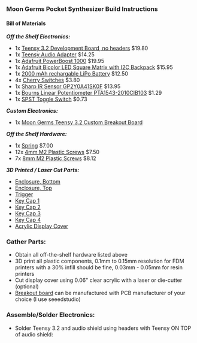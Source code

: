 ### Moon Germs Pocket Synthesizer Build Instructions

#### Bill of Materials

***Off the Shelf Electronics:***
- 1x [Teensy 3.2 Development Board, no headers](https://www.pjrc.com/store/teensy32.html) $19.80
- 1x [Teensy Audio Adapter](https://www.pjrc.com/store/teensy3_audio.html) $14.25
- 1x [Adafruit PowerBoost 1000](https://www.adafruit.com/product/2465) $19.95
- 1x [Adafruit Bicolor LED Square Matrix with I2C Backpack](https://www.adafruit.com/product/902) $15.95
- 1x [2000 mAh rechargable LiPo Battery](https://www.digikey.com/product-detail/en/adafruit-industries-llc/2011/1528-1857-ND/6612469) $12.50
- 4x [Cherry Switches](https://www.sparkfun.com/products/13834) $3.80
- 1x [Sharp IR Sensor GP2Y0A41SK0F](https://www.sparkfun.com/products/12728) $13.95
- 1x [Bourns Linear Potentiometer PTA1543-2010CIB103](https://www.digikey.com/product-detail/en/bourns-inc/PTA1543-2010CIB103/PTA1543-2010CIB103-ND/3781161) $1.29
- 1x [SPST Toggle Switch](https://www.digikey.com/product-detail/en/cw-industries/GF-123-3011/CWI334-ND/4089772) $0.73

***Custom Electronics:***
- 1x [Moon Germs Teensy 3.2 Custom Breakout Board](https://github.com/friedpies/moon-germs/tree/master/Eagle)

***Off the Shelf Hardware:***
- 1x [Spring](https://www.mcmaster.com/9654k951) $7.00
- 12x [4mm M2 Plastic Screws](https://www.mcmaster.com/96817a840) $7.50
- 7x [8mm M2 Plastic Screws](https://www.mcmaster.com/96817a846) $8.12

***3D Printed / Laser Cut Parts:***
- [Enclosure, Bottom](https://github.com/friedpies/moon-germs/blob/master/CAD/STLs/MOON_GERMS_ENCLOSURE_BOTTOM.stl)
- [Enclosure, Top](https://github.com/friedpies/moon-germs/blob/master/CAD/STLs/MOON_GERMS_ENCLOSURE_TOP.stl)
- [Trigger](https://github.com/friedpies/moon-germs/blob/master/CAD/STLs/MOON_GERMS_TRIGGER.stl)
- [Key Cap 1](https://github.com/friedpies/moon-germs/blob/master/CAD/STLs/MOON_GERMS_KEY_1.stl)
- [Key Cap 2](https://github.com/friedpies/moon-germs/blob/master/CAD/STLs/MOON_GERMS_KEY_2.stl)
- [Key Cap 3](https://github.com/friedpies/moon-germs/blob/master/CAD/STLs/MOON_GERMS_KEY_3.stl)
- [Key Cap 4](https://github.com/friedpies/moon-germs/blob/master/CAD/STLs/MOON_GERMS_KEY_4.stl)
- [Acrylic Display Cover](https://github.com/friedpies/moon-germs/blob/master/CAD/STLs/MOON_GERMS_DISPLAY_SHIELD.dxf)

### Gather Parts:
- Obtain all off-the-shelf hardware listed above
- 3D print all plastic components, 0.1mm to 0.15mm resolution for FDM printers with a 30% infill should be fine,
 0.03mm - 0.05mm for resin printers
- Cut display cover using 0.06" clear acrylic with a laser or die-cutter (optional)
- [Breakout board](https://github.com/friedpies/moon-germs/tree/master/Eagle) can be manufactured with PCB manufacturer of your choice (I use seeedstudio)

### Assemble/Solder Electronics:
- Solder Teensy 3.2 and audio shield using headers with Teensy ON TOP of audio shield:
